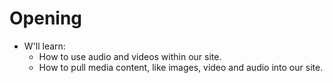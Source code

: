 # Opening
  - W'll learn:
    - How to use audio and videos within our site.
    - How to pull media content, like images, video and audio into our site.